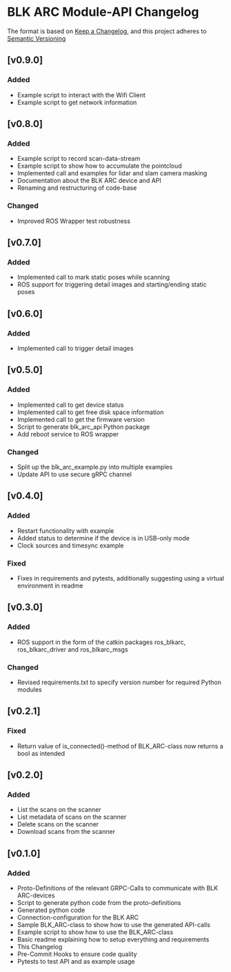 # BLK ARC Module-API Changelog

The format is based on [Keep a Changelog](https://keepachangelog.com/en/1.0.0/),
and this project adheres to [Semantic Versioning](https://semver.org/spec/v2.0.0.html)

## [v0.9.0]

### Added

- Example script to interact with the Wifi Client
- Example script to get network information

## [v0.8.0]

### Added

- Example script to record scan-data-stream
- Example script to show how to accumulate the pointcloud
- Implemented call and examples for lidar and slam camera masking
- Documentation about the BLK ARC device and API
- Renaming and restructuring of code-base

### Changed

- Improved ROS Wrapper test robustness

## [v0.7.0]

### Added

- Implemented call to mark static poses while scanning
- ROS support for triggering detail images and starting/ending static poses

## [v0.6.0]

### Added

- Implemented call to trigger detail images

## [v0.5.0]

### Added

- Implemented call to get device status
- Implemented call to get free disk space information
- Implemented call to get the firmware version
- Script to generate blk_arc_api Python package
- Add reboot service to ROS wrapper

### Changed

- Split up the blk_arc_example.py into multiple examples
- Update API to use secure gRPC channel

## [v0.4.0]

### Added

- Restart functionality with example
- Added status to determine if the device is in USB-only mode
- Clock sources and timesync example

### Fixed

- Fixes in requirements and pytests, additionally suggesting using a virtual environment in readme

## [v0.3.0]

### Added

- ROS support in the form of the catkin packages ros_blkarc, ros_blkarc_driver and ros_blkarc_msgs

### Changed

- Revised requirements.txt to specify version number for required Python modules

## [v0.2.1]

### Fixed

- Return value of is_connected()-method of BLK_ARC-class now returns a bool as intended

## [v0.2.0]

### Added

- List the scans on the scanner
- List metadata of scans on the scanner
- Delete scans on the scanner
- Download scans from the scanner

## [v0.1.0]

### Added

- Proto-Definitions of the relevant GRPC-Calls to communicate with BLK ARC-devices
- Script to generate python code from the proto-definitions
- Generated python code
- Connection-configuration for the BLK ARC
- Sample BLK_ARC-class to show how to use the generated API-calls
- Example script to show how to use the BLK_ARC-class
- Basic readme explaining how to setup everything and requirements
- This Changelog
- Pre-Commit Hooks to ensure code quality
- Pytests to test API and as example usage

